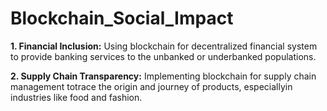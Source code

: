 # Blockchain_Social_Impact

**1. Financial Inclusion:**
     Using blockchain for decentralized financial system to provide banking services to the unbanked or underbanked populations.

**2. Supply Chain Transparency:**
     Implementing blockchain for supply chain management totrace the origin and journey of products, especiallyin industries like food and fashion.
